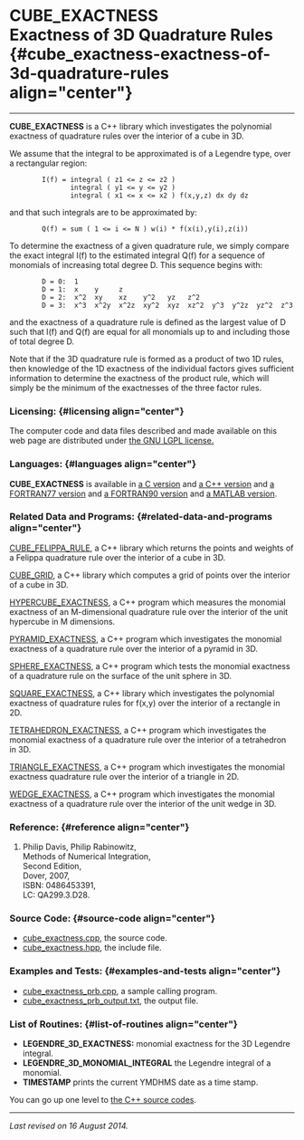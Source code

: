CUBE\_EXACTNESS\
Exactness of 3D Quadrature Rules {#cube_exactness-exactness-of-3d-quadrature-rules align="center"}
================================

------------------------------------------------------------------------

**CUBE\_EXACTNESS** is a C++ library which investigates the polynomial
exactness of quadrature rules over the interior of a cube in 3D.

We assume that the integral to be approximated is of a Legendre type,
over a rectangular region:

            I(f) = integral ( z1 <= z <= z2 )
                   integral ( y1 <= y <= y2 ) 
                   integral ( x1 <= x <= x2 ) f(x,y,z) dx dy dz
          

and that such integrals are to be approximated by:

            Q(f) = sum ( 1 <= i <= N ) w(i) * f(x(i),y(i),z(i))
          

To determine the exactness of a given quadrature rule, we simply compare
the exact integral I(f) to the estimated integral Q(f) for a sequence of
monomials of increasing total degree D. This sequence begins with:

            D = 0:  1
            D = 1:  x    y     z
            D = 2:  x^2  xy    xz    y^2   yz   z^2 
            D = 3:  x^3  x^2y  x^2z  xy^2  xyz  xz^2  y^3  y^2z  yz^2  z^3
          

and the exactness of a quadrature rule is defined as the largest value
of D such that I(f) and Q(f) are equal for all monomials up to and
including those of total degree D.

Note that if the 3D quadrature rule is formed as a product of two 1D
rules, then knowledge of the 1D exactness of the individual factors
gives sufficient information to determine the exactness of the product
rule, which will simply be the minimum of the exactnesses of the three
factor rules.

### Licensing: {#licensing align="center"}

The computer code and data files described and made available on this
web page are distributed under [the GNU LGPL
license.](../../txt/gnu_lgpl.txt)

### Languages: {#languages align="center"}

**CUBE\_EXACTNESS** is available in [a C
version](../../c_src/cube_exactness/cube_exactness.md) and [a C++
version](../../master/cube_exactness/cube_exactness.md) and [a
FORTRAN77 version](../../f77_src/cube_exactness/cube_exactness.md) and
[a FORTRAN90 version](../../f_src/cube_exactness/cube_exactness.md)
and [a MATLAB version](../../m_src/cube_exactness/cube_exactness.md).

### Related Data and Programs: {#related-data-and-programs align="center"}

[CUBE\_FELIPPA\_RULE](../../master/cube_felippa_rule/cube_felippa_rule.md),
a C++ library which returns the points and weights of a Felippa
quadrature rule over the interior of a cube in 3D.

[CUBE\_GRID](../../master/cube_grid/cube_grid.md), a C++ library
which computes a grid of points over the interior of a cube in 3D.

[HYPERCUBE\_EXACTNESS](../../master/hypercube_exactness/hypercube_exactness.md),
a C++ program which measures the monomial exactness of an M-dimensional
quadrature rule over the interior of the unit hypercube in M dimensions.

[PYRAMID\_EXACTNESS](../../master/pyramid_exactness/pyramid_exactness.md),
a C++ program which investigates the monomial exactness of a quadrature
rule over the interior of a pyramid in 3D.

[SPHERE\_EXACTNESS](../../master/sphere_exactness/sphere_exactness.md),
a C++ program which tests the monomial exactness of a quadrature rule on
the surface of the unit sphere in 3D.

[SQUARE\_EXACTNESS](../../master/square_exactness/square_exactness.md),
a C++ library which investigates the polynomial exactness of quadrature
rules for f(x,y) over the interior of a rectangle in 2D.

[TETRAHEDRON\_EXACTNESS](../../master/tetrahedron_exactness/tetrahedron_exactness.md),
a C++ program which investigates the monomial exactness of a quadrature
rule over the interior of a tetrahedron in 3D.

[TRIANGLE\_EXACTNESS](../../master/triangle_exactness/triangle_exactness.md),
a C++ program which investigates the monomial exactness quadrature rule
over the interior of a triangle in 2D.

[WEDGE\_EXACTNESS](../../master/wedge_exactness/wedge_exactness.md),
a C++ program which investigates the monomial exactness of a quadrature
rule over the interior of the unit wedge in 3D.

### Reference: {#reference align="center"}

1.  Philip Davis, Philip Rabinowitz,\
    Methods of Numerical Integration,\
    Second Edition,\
    Dover, 2007,\
    ISBN: 0486453391,\
    LC: QA299.3.D28.

### Source Code: {#source-code align="center"}

-   [cube\_exactness.cpp](cube_exactness.cpp), the source code.
-   [cube\_exactness.hpp](cube_exactness.hpp), the include file.

### Examples and Tests: {#examples-and-tests align="center"}

-   [cube\_exactness\_prb.cpp](cube_exactness_prb.cpp), a sample calling
    program.
-   [cube\_exactness\_prb\_output.txt](cube_exactness_prb_output.txt),
    the output file.

### List of Routines: {#list-of-routines align="center"}

-   **LEGENDRE\_3D\_EXACTNESS:** monomial exactness for the 3D Legendre
    integral.
-   **LEGENDRE\_3D\_MONOMIAL\_INTEGRAL** the Legendre integral of a
    monomial.
-   **TIMESTAMP** prints the current YMDHMS date as a time stamp.

You can go up one level to [the C++ source codes](../cpp_src.md).

------------------------------------------------------------------------

*Last revised on 16 August 2014.*
